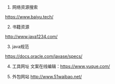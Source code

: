 1. 网络资源搜索

https://www.baiyu.tech/

2. 书籍资源

http://www.java1234.com/

3. java规范

https://docs.oracle.com/javase/specs/

4. 工具网址
文案在线编辑：https://www.yuque.com/

5. 外包网站
http://www.51waibao.net/
